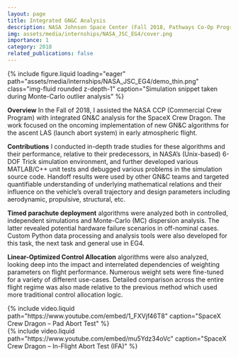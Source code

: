 ```yaml
---
layout: page
title: Integrated GN&C Analysis
description: NASA Johnson Space Center (Fall 2018, Pathways Co-Op Program)
img: assets/media/internships/NASA_JSC_EG4/cover.png
importance: 1
category: 2018
related_publications: false
---
```


<div class="row">
    <div class="col-sm mt-3 mt-md-0">
        {% include figure.liquid loading="eager" path="assets/media/internships/NASA_JSC_EG4/demo_thin.png" class="img-fluid rounded z-depth-1" caption="Simulation snippet taken during Monte-Carlo outlier analysis" %}
    </div>
</div>

**Overview**
In the Fall of 2018, I assisted the NASA CCP (Commercial Crew Program) with integrated GN&C analysis for the SpaceX Crew Dragon. The work focused on the oncoming implementation of new GN&C algorithms for the ascent LAS (launch abort system) in early atmospheric flight.

**Contributions**
I conducted in-depth trade studies for these algorithms and their performance, relative to their predecessors, in NASA’s (Unix-based) 6-DOF Trick simulation environment, and further developed various MATLAB/C++ unit tests and debugged various problems in the simulation source code. Handoff results were used by other GN&C teams and targeted quantifiable understanding of underlying mathematical relations and their influence on the vehicle’s overall trajectory and design parameters including aerodynamic, propulsive, structural, etc.

**Timed parachute deployment** algorithms were analyzed both in controlled, independent simulations and Monte-Carlo (MC) dispersion analysis. The latter revealed potential hardware failure scenarios in off-nominal cases. Custom Python data processing and analysis tools were also developed for this task, the next task and general use in EG4.

**Linear-Optimized Control Allocation** algorithms were also analyzed, looking deep into the impact and interrelated dependencies of weighting parameters on flight performance. Numerous weight sets were fine-tuned for a variety of different use-cases. Detailed comparison across the entire flight regime was also made relative to the previous method which used more traditional control allocation logic.

<div class="row">
    <div class="col-sm mt-3 mt-md-0">
        {% include video.liquid path="https://www.youtube.com/embed/1_FXVjf46T8" caption="SpaceX Crew Dragon – Pad Abort Test" %}
    </div>
    <div class="col-sm mt-3 mt-md-0">
        {% include video.liquid path="https://www.youtube.com/embed/mu5Ydz34oVc" caption="SpaceX Crew Dragon – In-Flight Abort Test (IFA)" %}
    </div>
</div>